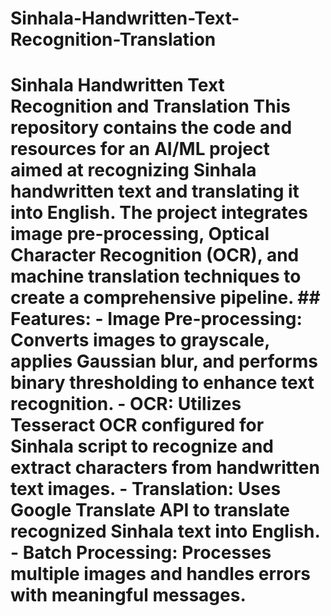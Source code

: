# Sinhala-Handwritten-Text-Recognition-Translation
 # Sinhala Handwritten Text Recognition and Translation  This repository contains the code and resources for an AI/ML project aimed at recognizing Sinhala handwritten text and translating it into English. The project integrates image pre-processing, Optical Character Recognition (OCR), and machine translation techniques to create a comprehensive pipeline.  ## Features: - **Image Pre-processing:** Converts images to grayscale, applies Gaussian blur, and performs binary thresholding to enhance text recognition. - **OCR:** Utilizes Tesseract OCR configured for Sinhala script to recognize and extract characters from handwritten text images. - **Translation:** Uses Google Translate API to translate recognized Sinhala text into English. - **Batch Processing:** Processes multiple images and handles errors with meaningful messages.
